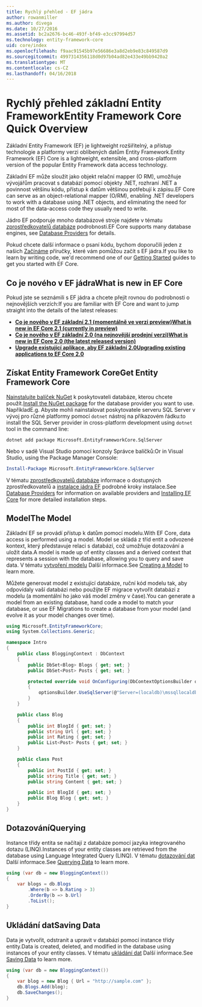 ```yaml
---
title: Rychlý přehled - EF jádra
author: rowanmiller
ms.author: divega
ms.date: 10/27/2016
ms.assetid: bc2a2676-bc46-493f-bf49-e3cc97994d57
ms.technology: entity-framework-core
uid: core/index
ms.openlocfilehash: f9aac91545b97e56686e3a8d2eb9e83c849587d9
ms.sourcegitcommit: 4997314356118d0d97b04ad82e433e49bb9420a2
ms.translationtype: MT
ms.contentlocale: cs-CZ
ms.lasthandoff: 04/16/2018
---
```

# <a name="entity-framework-core-quick-overview"></a><span data-ttu-id="db8c4-102">Rychlý přehled základní Entity Framework</span><span class="sxs-lookup"><span data-stu-id="db8c4-102">Entity Framework Core Quick Overview</span></span>

<span data-ttu-id="db8c4-103">Základní Entity Framework (EF) je lightweight rozšiřitelný, a přístup technologie a platformy verzi oblíbených datům Entity Framework.</span><span class="sxs-lookup"><span data-stu-id="db8c4-103">Entity Framework (EF) Core is a lightweight, extensible, and cross-platform version of the popular Entity Framework data access technology.</span></span>

<span data-ttu-id="db8c4-104">Základní EF může sloužit jako objekt relační mapper (O RM), umožňuje vývojářům pracovat s databází pomocí objekty .NET, rozhraní .NET a povinnost většinu kódu, přístup k datům většinou potřebují k zápisu.</span><span class="sxs-lookup"><span data-stu-id="db8c4-104">EF Core can serve as an object-relational mapper (O/RM), enabling .NET developers to work with a database using .NET objects, and eliminating the need for most of the data-access code they usually need to write.</span></span> 

<span data-ttu-id="db8c4-105">Jádro EF podporuje mnoho databázové stroje najdete v tématu [zprostředkovatelů databáze](providers/index.md) podrobnosti.</span><span class="sxs-lookup"><span data-stu-id="db8c4-105">EF Core supports many database engines, see [Database Providers](providers/index.md) for details.</span></span>

<span data-ttu-id="db8c4-106">Pokud chcete další informace o psaní kódu, bychom doporučili jeden z našich [Začínáme](get-started/index.md) příručky, které vám pomůžou začít s EF jádra.</span><span class="sxs-lookup"><span data-stu-id="db8c4-106">If you like to learn by writing code, we'd recommend one of our [Getting Started](get-started/index.md) guides to get you started with EF Core.</span></span>

## <a name="what-is-new-in-ef-core"></a><span data-ttu-id="db8c4-107">Co je nového v EF jádra</span><span class="sxs-lookup"><span data-stu-id="db8c4-107">What is new in EF Core</span></span>

<span data-ttu-id="db8c4-108">Pokud jste se seznámili s EF jádra a chcete přejít rovnou do podrobnosti o nejnovějších verzích:</span><span class="sxs-lookup"><span data-stu-id="db8c4-108">If you are familiar with EF Core and want to jump straight into the details of the latest releases:</span></span>

- <span data-ttu-id="db8c4-109">**[Co je nového v EF základní 2.1 (momentálně ve verzi preview)](xref:core/what-is-new/ef-core-2.1)**</span><span class="sxs-lookup"><span data-stu-id="db8c4-109">**[What is new in EF Core 2.1 (currently in preview)](xref:core/what-is-new/ef-core-2.1)**</span></span>
- <span data-ttu-id="db8c4-110">**[Co je nového v EF základní 2.0 (na nejnovější prodejní verzi)](xref:core/what-is-new/ef-core-2.0)**</span><span class="sxs-lookup"><span data-stu-id="db8c4-110">**[What is new in EF Core 2.0 (the latest released version)](xref:core/what-is-new/ef-core-2.0)**</span></span>
- <span data-ttu-id="db8c4-111">**[Upgrade existující aplikace, aby EF základní 2.0](xref:core/miscellaneous/1x-2x-upgrade)**</span><span class="sxs-lookup"><span data-stu-id="db8c4-111">**[Upgrading existing applications to EF Core 2.0](xref:core/miscellaneous/1x-2x-upgrade)**</span></span>


## <a name="get-entity-framework-core"></a><span data-ttu-id="db8c4-112">Získat Entity Framework Core</span><span class="sxs-lookup"><span data-stu-id="db8c4-112">Get Entity Framework Core</span></span>

<span data-ttu-id="db8c4-113">[Nainstalujte balíček NuGet](https://docs.nuget.org/ndocs/quickstart/use-a-package) k poskytovateli databáze, kterou chcete použít.</span><span class="sxs-lookup"><span data-stu-id="db8c4-113">[Install the NuGet package](https://docs.nuget.org/ndocs/quickstart/use-a-package) for the database provider you want to use.</span></span> <span data-ttu-id="db8c4-114">Například</span><span class="sxs-lookup"><span data-stu-id="db8c4-114">E.g.</span></span> <span data-ttu-id="db8c4-115">Abyste mohli nainstalovat poskytovatele serveru SQL Server v vývoj pro různé platformy pomocí `dotnet` nástroj na příkazovém řádku:</span><span class="sxs-lookup"><span data-stu-id="db8c4-115">to install the SQL Server provider in cross-platform development using `dotnet` tool in the command line:</span></span>

``` Console
dotnet add package Microsoft.EntityFrameworkCore.SqlServer
```

<span data-ttu-id="db8c4-116">Nebo v sadě Visual Studio pomocí konzoly Správce balíčků:</span><span class="sxs-lookup"><span data-stu-id="db8c4-116">Or in Visual Studio, using the Package Manager Console:</span></span>

``` PowerShell
Install-Package Microsoft.EntityFrameworkCore.SqlServer
```
<span data-ttu-id="db8c4-117">V tématu [zprostředkovatelů databáze](providers/index.md) informace o dostupných zprostředkovatelů a [instalace jádra EF](get-started/install/index.md) podrobné kroky instalace.</span><span class="sxs-lookup"><span data-stu-id="db8c4-117">See [Database Providers](providers/index.md) for information on available providers and [Installing EF Core](get-started/install/index.md) for more detailed installation steps.</span></span>

## <a name="the-model"></a><span data-ttu-id="db8c4-118">Model</span><span class="sxs-lookup"><span data-stu-id="db8c4-118">The Model</span></span>

<span data-ttu-id="db8c4-119">Základní EF se provádí přístup k datům pomocí modelu.</span><span class="sxs-lookup"><span data-stu-id="db8c4-119">With EF Core, data access is performed using a model.</span></span> <span data-ttu-id="db8c4-120">Model se skládá z tříd entit a odvozené kontext, který představuje relaci s databází, což umožňuje dotazování a uložit data.</span><span class="sxs-lookup"><span data-stu-id="db8c4-120">A model is made up of entity classes and a derived context that represents a session with the database, allowing you to query and save data.</span></span> <span data-ttu-id="db8c4-121">V tématu [vytvoření modelu](modeling/index.md) Další informace.</span><span class="sxs-lookup"><span data-stu-id="db8c4-121">See [Creating a Model](modeling/index.md) to learn more.</span></span>

<span data-ttu-id="db8c4-122">Můžete generovat model z existující databáze, ruční kód modelu tak, aby odpovídaly vaší databázi nebo použijte EF migrace vytvořit databázi z modelu (a momentální ho jako váš model změny v čase).</span><span class="sxs-lookup"><span data-stu-id="db8c4-122">You can generate a model from an existing database, hand code a model to match your database, or use EF Migrations to create a database from your model (and evolve it as your model changes over time).</span></span>

``` csharp
using Microsoft.EntityFrameworkCore;
using System.Collections.Generic;

namespace Intro
{
    public class BloggingContext : DbContext
    {
        public DbSet<Blog> Blogs { get; set; }
        public DbSet<Post> Posts { get; set; }

        protected override void OnConfiguring(DbContextOptionsBuilder optionsBuilder)
        {
            optionsBuilder.UseSqlServer(@"Server=(localdb)\mssqllocaldb;Database=MyDatabase;Trusted_Connection=True;");
        }
    }

    public class Blog
    {
        public int BlogId { get; set; }
        public string Url { get; set; }
        public int Rating { get; set; }
        public List<Post> Posts { get; set; }
    }

    public class Post
    {
        public int PostId { get; set; }
        public string Title { get; set; }
        public string Content { get; set; }

        public int BlogId { get; set; }
        public Blog Blog { get; set; }
    }
}
```

## <a name="querying"></a><span data-ttu-id="db8c4-123">Dotazování</span><span class="sxs-lookup"><span data-stu-id="db8c4-123">Querying</span></span>

<span data-ttu-id="db8c4-124">Instance třídy entita se načítají z databáze pomocí jazyka integrovaného dotazu (LINQ).</span><span class="sxs-lookup"><span data-stu-id="db8c4-124">Instances of your entity classes are retrieved from the database using Language Integrated Query (LINQ).</span></span> <span data-ttu-id="db8c4-125">V tématu [dotazování dat](querying/index.md) Další informace.</span><span class="sxs-lookup"><span data-stu-id="db8c4-125">See [Querying Data](querying/index.md) to learn more.</span></span>

``` csharp
using (var db = new BloggingContext())
{
    var blogs = db.Blogs
        .Where(b => b.Rating > 3)
        .OrderBy(b => b.Url)
        .ToList();
}
```

## <a name="saving-data"></a><span data-ttu-id="db8c4-126">Ukládání dat</span><span class="sxs-lookup"><span data-stu-id="db8c4-126">Saving Data</span></span>

<span data-ttu-id="db8c4-127">Data je vytvořit, odstranit a upravit v databázi pomocí instance třídy entity.</span><span class="sxs-lookup"><span data-stu-id="db8c4-127">Data is created, deleted, and modified in the database using instances of your entity classes.</span></span> <span data-ttu-id="db8c4-128">V tématu [ukládání dat](saving/index.md) Další informace.</span><span class="sxs-lookup"><span data-stu-id="db8c4-128">See [Saving Data](saving/index.md) to learn more.</span></span>

``` csharp
using (var db = new BloggingContext())
{
    var blog = new Blog { Url = "http://sample.com" };
    db.Blogs.Add(blog);
    db.SaveChanges();
}
```
